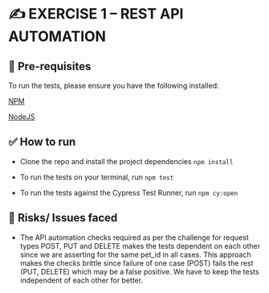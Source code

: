 # ✍️ EXERCISE 1 – REST API AUTOMATION

## 🤖 Pre-requisites

To run the tests, please ensure you have the following installed:

[NPM](https://www.npmjs.com/get-npm)

[NodeJS](https://nodejs.org/en/download)


## ✅ How to run

* Clone the repo and install the project dependencies ```npm install```

* To run the tests on your terminal, run ```npm test```

* To run the tests against the Cypress Test Runner, run ```npm cy:open```


## 🧯 Risks/ Issues faced

* The API automation checks required as per the challenge for request types POST, PUT and DELETE makes the tests dependent on each other since we are asserting for the same pet_id in all cases. 
This approach makes the checks brittle since failure of one case (POST) fails the rest (PUT, DELETE) which may be a false positive. We have to keep the tests independent of each other for better.


